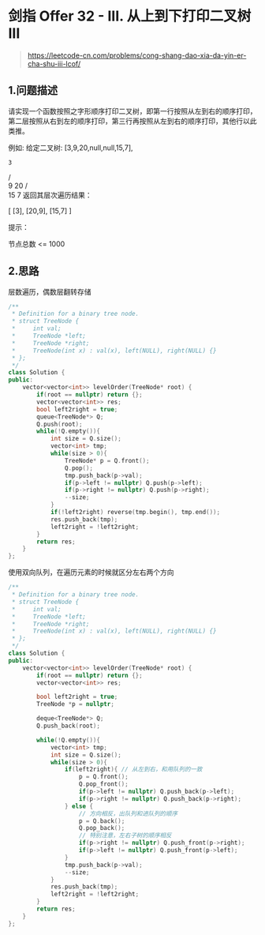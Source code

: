 # 剑指 Offer 32 - III. 从上到下打印二叉树 III

> https://leetcode-cn.com/problems/cong-shang-dao-xia-da-yin-er-cha-shu-iii-lcof/

## 1.问题描述

请实现一个函数按照之字形顺序打印二叉树，即第一行按照从左到右的顺序打印，第二层按照从右到左的顺序打印，第三行再按照从左到右的顺序打印，其他行以此类推。

 

例如:
给定二叉树: [3,9,20,null,null,15,7],

    3
   / \
  9  20
    /  \
   15   7
返回其层次遍历结果：

[
  [3],
  [20,9],
  [15,7]
]
 

提示：

节点总数 <= 1000

## 2.思路

层数遍历，偶数层翻转存储

```cpp
/**
 * Definition for a binary tree node.
 * struct TreeNode {
 *     int val;
 *     TreeNode *left;
 *     TreeNode *right;
 *     TreeNode(int x) : val(x), left(NULL), right(NULL) {}
 * };
 */
class Solution {
public:
    vector<vector<int>> levelOrder(TreeNode* root) {
        if(root == nullptr) return {};
        vector<vector<int>> res;
        bool left2right = true;
        queue<TreeNode*> Q;
        Q.push(root);
        while(!Q.empty()){
            int size = Q.size();
            vector<int> tmp;
            while(size > 0){
                TreeNode* p = Q.front();
                Q.pop();
                tmp.push_back(p->val);
                if(p->left != nullptr) Q.push(p->left);
                if(p->right != nullptr) Q.push(p->right);
                --size;
            }
            if(!left2right) reverse(tmp.begin(), tmp.end());
            res.push_back(tmp);
            left2right = !left2right;
        }
        return res;
    }
};
```

使用双向队列，在遍历元素的时候就区分左右两个方向

```cpp
/**
 * Definition for a binary tree node.
 * struct TreeNode {
 *     int val;
 *     TreeNode *left;
 *     TreeNode *right;
 *     TreeNode(int x) : val(x), left(NULL), right(NULL) {}
 * };
 */
class Solution {
public:
    vector<vector<int>> levelOrder(TreeNode* root) {
        if(root == nullptr) return {};
        vector<vector<int>> res;

        bool left2right = true;
        TreeNode *p = nullptr;

        deque<TreeNode*> Q;
        Q.push_back(root);

        while(!Q.empty()){
            vector<int> tmp;
            int size = Q.size();
            while(size > 0){
                if(left2right){ // 从左到右，和用队列的一致
                    p = Q.front();
                    Q.pop_front();
                    if(p->left != nullptr) Q.push_back(p->left);
                    if(p->right != nullptr) Q.push_back(p->right);
                } else {
                    // 方向相反，出队列和进队列的顺序
                    p = Q.back();
                    Q.pop_back();
                    // 特别注意，左右子树的顺序相反
                    if(p->right != nullptr) Q.push_front(p->right);
                    if(p->left != nullptr) Q.push_front(p->left);
                }
                tmp.push_back(p->val);
                --size;
            }
            res.push_back(tmp);
            left2right = !left2right;
        }
        return res;
    }
};
```